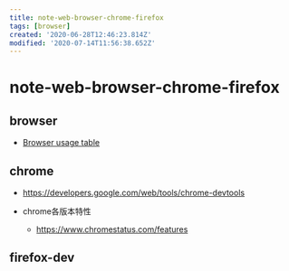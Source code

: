 ```yaml
---
title: note-web-browser-chrome-firefox
tags: [browser]
created: '2020-06-28T12:46:23.814Z'
modified: '2020-07-14T11:56:38.652Z'
---
```


# note-web-browser-chrome-firefox

## browser 

- [Browser usage table](https://caniuse.com/usage-table)

## chrome

- https://developers.google.com/web/tools/chrome-devtools

- chrome各版本特性
  - https://www.chromestatus.com/features

## firefox-dev

